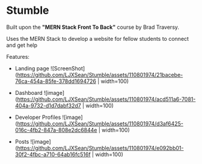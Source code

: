 # Stumble

Built upon the <b>"MERN Stack Front To Back"</b> course by Brad Traversy.

Uses the MERN Stack to develop a website for fellow students to connect and get help

Features:
- Landing page
![ScreenShot](https://github.com/LJXSean/Stumble/assets/110801974/21bacebe-76ca-454a-85fe-378dd1694726 | width=100)

- Dashboard
![image](https://github.com/LJXSean/Stumble/assets/110801974/acd511a6-7081-404a-9732-d1d7dabf32d7 | width=100)

- Developer Profiles
![image](https://github.com/LJXSean/Stumble/assets/110801974/d3af6425-016c-4fb2-847a-808e2dc6844e | width=100)
  
- Posts
![image](https://github.com/LJXSean/Stumble/assets/110801974/e092bb01-30f2-4fbc-a710-64ab16fc516f | width=100)
